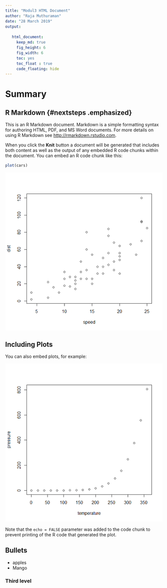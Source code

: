 ```yaml
---
title: "Modul3 HTML Document"
author: "Raja Muthuraman"
date: "28 March 2019"
output:
  
   html_document:
     keep_md: true
     fig_height: 6
     fig_width: 6
     toc: yes
     toc_float : true
     code_floating: hide
---
```



# Summary
## R Markdown {#nextsteps .emphasized}

This is an R Markdown document. Markdown is a simple formatting syntax for authoring HTML, PDF, and MS Word documents. For more details on using R Markdown see <http://rmarkdown.rstudio.com>.

When you click the **Knit** button a document will be generated that includes both content as well as the output of any embedded R code chunks within the document. You can embed an R code chunk like this:


```r
plot(cars)
```

![](index_files/figure-html/cars-1.png)<!-- -->

## Including Plots

You can also embed plots, for example:

![](index_files/figure-html/pressure-1.png)<!-- -->

Note that the `echo = FALSE` parameter was added to the code chunk to prevent printing of the R code that generated the plot.

## Bullets
* apples
* Mango

### Third level
